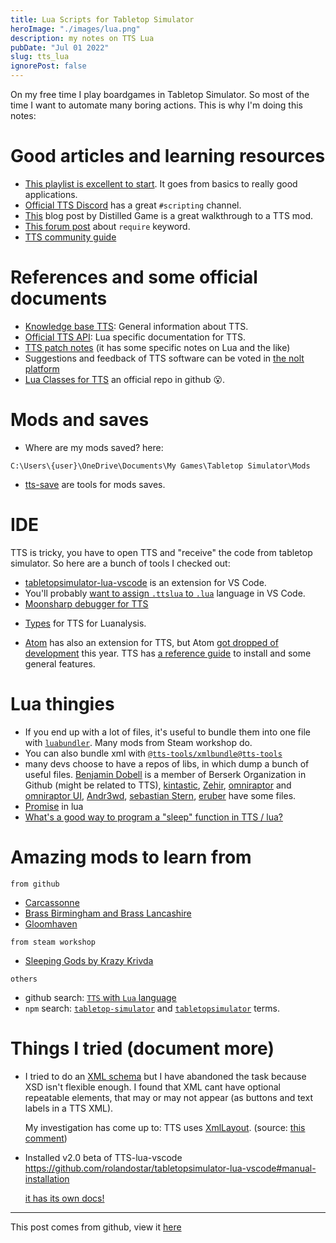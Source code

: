 ```yaml
---
title: Lua Scripts for Tabletop Simulator
heroImage: "./images/lua.png"
description: my notes on TTS Lua
pubDate: "Jul 01 2022"
slug: tts_lua
ignorePost: false
---
```


On my free time I play boardgames in Tabletop Simulator. So most of the time I want to automate many boring actions. This is why I'm doing this notes:

# Good articles and learning resources

- [This playlist is excellent to start](https://www.youtube.com/playlist?list=PLdHW9On5G8NKyYMnXzF8E52qmxQX5r8bb). It goes from basics to really good applications.
- [Official TTS Discord](https://discord.gg/M4pCdNEDfW) has a great `#scripting` channel.
- [This](https://distilledgame.com/distilling-the-essence-out-of-ttss-lua-scripting/) blog post by Distilled Game is a great walkthrough to a TTS mod.
- [This forum post](https://steamcommunity.com/sharedfiles/filedetails/?id=2255706594) about `require` keyword.
- [TTS community guide](https://tts-community.github.io/docs/guides/)

# References and some official documents

- [Knowledge base TTS](https://kb.tabletopsimulator.com/): General information about TTS.
- [Official TTS API](https://api.tabletopsimulator.com/): Lua specific documentation for TTS.
- [TTS patch notes](https://www.tabletopsimulator.com/news/patch-notes) (it has some specific notes on Lua and the like)
- Suggestions and feedback of TTS software can be voted in [the nolt platform](https://tabletopsimulator.nolt.io/)
- [Lua Classes for TTS](https://github.com/Berserk-Games/Tabletop-Simulator-Lua-Classes) an official repo in github 😮.

# Mods and saves

- Where are my mods saved? here:

```
C:\Users\{user}\OneDrive\Documents\My Games\Tabletop Simulator\Mods
```

- [tts-save](https://github.com/ikegami/tts_save) are tools for mods saves.

# IDE

TTS is tricky, you have to open TTS and "receive" the code from tabletop simulator. So here are a bunch of tools I checked out:

- [tabletopsimulator-lua-vscode](https://github.com/rolandostar/tabletopsimulator-lua-vscode) is an extension for VS Code.
- You'll probably [want to assign `.ttslua` to `.lua`](https://stackoverflow.com/a/51228725/8552476) language in VS Code.
- [Moonsharp debugger for TTS](https://github.com/tts-community/moonsharp-tts-debug)
<!-- This is about to get out of the recommendations
- Moonsharp also recommends [EmmyLua](https://github.com/EmmyLua/VSCode-EmmyLua), a port of EmmyLua from IntelliJ IDEA. It adds hover info, go to definition, and other goodies.
  -->
- [Types](https://github.com/Benjamin-Dobell/tts-types) for TTS for Luanalysis.

- [Atom](https://github.com/Berserk-Games/atom-tabletopsimulator-lua/) has also an extension for TTS, but Atom [got dropped of development](https://github.blog/2022-06-08-sunsetting-atom/) this year. TTS has [a reference guide](https://api.tabletopsimulator.com/atom/) to install and some general features.

# Lua thingies

- If you end up with a lot of files, it's useful to bundle them into one file with [`luabundler`](https://github.com/Benjamin-Dobell/luabundler). Many mods from Steam workshop do.
- You can also bundle xml with [`@tts-tools/xmlbundle@tts-tools`](https://www.npmjs.com/package/@tts-tools/xmlbundle)
- many devs choose to have a repos of libs, in which dump a bunch of useful files. [Benjamin Dobell](https://github.com/Benjamin-Dobell/ge_tts) is a member of Berserk Organization in Github (might be related to TTS), [kintastic](https://github.com/ikegami/kintastic), [Zehir](https://github.com/Zehir/ttslua), [omniraptor](https://github.com/omniraptorr/ge_tts_membag) and [omniraptor UI](https://github.com/omniraptorr/tts_ui), [Andr3wd](https://github.com/Andr3wD/TTS-Helpful-Scripts), [sebastian Stern](https://github.com/Sebaestschjin/sebaestschjin-tts), [eruber](https://github.com/eruber/TTS_ULib) have some files.
- [Promise](https://github.com/aimingoo/Promise) in lua
- [What's a good way to program a "sleep" function in TTS / lua?](https://www.reddit.com/r/tabletopsimulator/comments/4i5t07/whats_a_good_way_to_program_a_sleep_function_in/)

# Amazing mods to learn from

`from github`

- [Carcassonne](https://github.com/mmann78/TTSCarcassonne)
- [Brass Birmingham and Brass Lancashire](https://github.com/ikegami/tts_brass)
- [Gloomhaven](https://github.com/gloomhaven-tts-enhanced)

`from steam workshop`

- [Sleeping Gods by Krazy Krivda](https://steamcommunity.com/sharedfiles/filedetails/?id=2416998963)

`others`

- github search: [`TTS` with `Lua` language](https://github.com/search?q=TTS+language%3ALua&type=Repositories&ref=advsearch&l=Lua&l=)
- `npm` search: [`tabletop-simulator`](https://www.npmjs.com/search?q=keywords:tabletop-simulator) and [`tabletopsimulator`](https://www.npmjs.com/search?q=keywords:tabletopsimulator) terms.

# Things I tried (document more)

- I tried to do an [XML schema](https://tabletopsimulator.nolt.io/879) but I have abandoned the task because XSD isn't flexible enough. I found that XML cant have optional repeatable elements, that may or may not appear (as buttons and text labels in a TTS XML).

  My investigation has come up to:
  TTS uses [XmlLayout](https://www.digital-legacy.co.za/XmlLayout/Documentation). (source: [this comment](https://steamcommunity.com/sharedfiles/filedetails/?id=1433695655#:~:text=Note%3A%20the%20original%20documentation%20for%20XmlLayout%2C%20the%20system%20used%20by%20TableTop%20Simulator%2C%20can%20be%20found%20here%3A%20http%3A//digital%2Dlegacy.co.za/XmlLayout/Documentation))

- Installed v2.0 beta of TTS-lua-vscode <https://github.com/rolandostar/tabletopsimulator-lua-vscode#manual-installation>

  [it has its own docs!](https://tts-vscode.rolandostar.com/extension/apiUpdates)

---

This post comes from github, view it [here](https://github.com/AucaCoyan/blog/blob/main/tts_lua.md)
